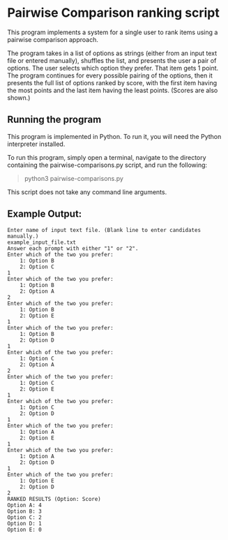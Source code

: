 # Pairwise Comparison ranking script

This program implements a system for a single user to rank items using a pairwise comparison approach. 

The program takes in a list of options as strings (either from an input text file or entered manually), shuffles the list, and presents the user a pair of options. The user selects which option they prefer. That item gets 1 point. The program continues for every possible pairing of the options, then it presents the full list of options ranked by score, with the first item having the most points and the last item having the least points. (Scores are also shown.)

## Running the program

This program is implemented in Python. To run it, you will need the Python interpreter installed. 

To run this program, simply open a terminal, navigate to the directory containing the pairwise-comparisons.py script, and run the following:

> python3 pairwise-comparisons.py

This script does not take any command line arguments.

## Example Output:

    Enter name of input text file. (Blank line to enter candidates manually.)
    example_input_file.txt
    Answer each prompt with either "1" or "2".
    Enter which of the two you prefer:
        1: Option B
        2: Option C
    1
    Enter which of the two you prefer: 
        1: Option B
        2: Option A
    2
    Enter which of the two you prefer: 
        1: Option B
        2: Option E
    1
    Enter which of the two you prefer: 
        1: Option B
        2: Option D
    1
    Enter which of the two you prefer: 
        1: Option C
        2: Option A
    2
    Enter which of the two you prefer: 
        1: Option C
        2: Option E
    1
    Enter which of the two you prefer: 
        1: Option C
        2: Option D
    1
    Enter which of the two you prefer: 
        1: Option A
        2: Option E
    1
    Enter which of the two you prefer: 
        1: Option A
        2: Option D
    1
    Enter which of the two you prefer: 
        1: Option E
        2: Option D
    2
    RANKED RESULTS (Option: Score)
    Option A: 4
    Option B: 3
    Option C: 2
    Option D: 1
    Option E: 0
